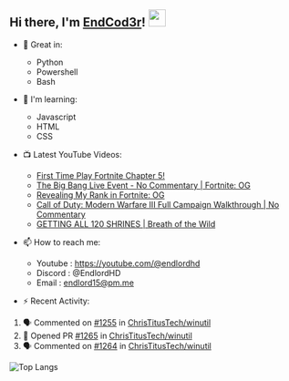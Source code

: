 ## Hi there, I'm [EndCod3r](https://youtube.com/@endlordhd)! <img src='https://github.com/EndCod3r/endlord15/blob/main/wave.gif?raw=true](https://github.com/Endlord15/endlord15/blob/38bca1b569f19b03a6cf246c35db5f7e2f331cc5/wave.gif' width=30>

- 🦾 Great in:
  - Python
  - Powershell
  - Bash

- 🌱 I'm learning:
  - Javascript
  - HTML
  - CSS

- 📺 Latest YouTube Videos:<!-- YOUTUBE:START -->
  - [First Time Play Fortnite Chapter 5!](https://www.youtube.com/watch?v=27TVPtvLzR4)
  - [The Big Bang Live Event - No Commentary | Fortnite: OG](https://www.youtube.com/watch?v=4ALgSeL2gHU)
  - [Revealing My Rank in Fortnite: OG](https://www.youtube.com/watch?v=rMA618J--1A)
  - [Call of Duty: Modern Warfare III Full Campaign Walkthrough | No Commentary](https://www.youtube.com/watch?v=CvJiW5ZndhI)
  - [GETTING ALL 120 SHRINES | Breath of the Wild](https://www.youtube.com/watch?v=15BQtpMhUMs)<!-- YOUTUBE:END -->


- 📫 How to reach me:
  - Youtube : <https://youtube.com/@endlordhd>
  - Discord : @EndlordHD
  - Email : endlord15@pm.me

 - ⚡️ Recent Activity:
<!--START_SECTION:activity-->
1. 🗣 Commented on [#1255](https://github.com/ChrisTitusTech/winutil/pull/1255#issuecomment-1843815116) in [ChrisTitusTech/winutil](https://github.com/ChrisTitusTech/winutil)
2. 💪 Opened PR [#1265](https://github.com/ChrisTitusTech/winutil/pull/1265) in [ChrisTitusTech/winutil](https://github.com/ChrisTitusTech/winutil)
3. 🗣 Commented on [#1264](https://github.com/ChrisTitusTech/winutil/pull/1264#issuecomment-1843814836) in [ChrisTitusTech/winutil](https://github.com/ChrisTitusTech/winutil)
<!--END_SECTION:activity-->

  ![Top Langs](https://github-readme-stats-endlord15.vercel.app/api/top-langs/?username=endcod3r&layout=compact&theme=transparent)
